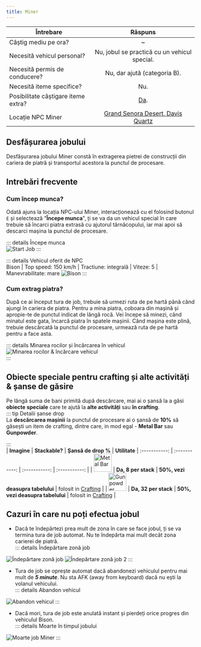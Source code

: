 ```yaml
---
title: Miner
---
```


| Întrebare   | Răspuns |
| ----------- | :-----------: |
| Câștig mediu pe ora? | ~<Dinero :amount='1675' /> |
| Necesită vehicul personal? | Nu, jobul se practică cu un vehicul special. |
| Necesită permis de conducere? | Nu, dar ajută (categoria B). |
| Necesită iteme specifice? | Nu. |
| Posibilitate câștigare iteme extra? | [Da](#obiecte-speciale-pentru-crafting-si-alte-activitati-sanse-de-gasire). |
| Locație NPC Miner | [Grand Senora Desert, Davis Quartz](https://i.imgur.com/Pk1jdQp.png)  |

## Desfășurarea jobului  

Desfășurarea jobului Miner constă în extragerea pietrei de construcții din cariera de piatră și transportul acestora la punctul de procesare.  

## Intrebări frecvente

### Cum încep munca?

Odată ajuns la locația NPC-ului Miner, interacționează cu el folosind butonul `E` și selectează "**Începe munca**", ți se va da un vehicul special în care trebuie să încarci piatra extrasă cu ajutorul târnăcopului, iar mai apoi să descarci mașina la punctul de procesare.


::: details Începe munca  
  <Image src="https://i.imgur.com/moFm75E.gif" alt="Start Job" />
:::  

::: details Vehicul oferit de NPC  
  Bison | Top speed: 150 km/h | Tractiune: integrală | Viteze: 5 | Manevrabilitate: mare 
  <Image src="https://i.imgur.com/vK2ZjZJ.png" alt="Bison" />
::: 


### Cum extrag piatra?  

După ce ai început tura de job, trebuie să urmezi ruta de pe hartă până când ajungi în cariera de piatra. Pentru a mina piatra, coboara din mașină și apropie-te de punctul indicat de lângă rocă. Vei începe să minezi, când minatul este gata, încarcă piatra în spatele mașinii. Când mașina este plină, trebuie descărcată la punctul de procesare, urmează ruta de pe hartă pentru a face asta.  

::: details Minarea rocilor și încărcarea în vehicul  
  <Image src="https://i.imgur.com/yScPR41.gif" alt="Minarea rocilor & încărcare vehicul" />  
::: 

## Obiecte speciale pentru crafting și alte activități & șanse de găsire  

Pe lângă suma de bani primită după descărcare, mai ai o șansă la a găsi **obiecte speciale** care te ajută la **alte activități** sau **în crafting**.  
::: tip Detalii șanse drop  
La **descărcarea mașinii** la punctul de procesare ai o șansă de **10%** să găsești un item de crafting, dintre care, in mod egal - **Metal Bar** sau **Gunpowder**.

:::  
| **Imagine** | **Stackable?** | **Șansă de drop %** | **Utilitate**
| :-----------: | :-----------: | :-----------: | :-----------: |
| <Image src="https://i.imgur.com/wy3nrJG.png" alt="Metal Bar" width="48" label="Metal Bar" /> | **Da, 8 per stack** |  **50%, vezi deasupra tabelului**  | folosit in [Crafting](../general/crafting) |
| <Image src="https://i.imgur.com/Ub9vSWq.png" alt="Gunpowder" width="48" label="Gunpowder" /> | **Da, 32 per stack** |  **50%, vezi deasupra tabelului** | folosit in [Crafting](../general/crafting) |

## Cazuri în care nu poți efectua jobul  
 
- Dacă te îndepărtezi prea mult de zona în care se face jobul, ți se va termina tura de job automat. Nu te îndepărta mai mult decât zona carierei de piatră.  
::: details Îndepărtare zonă job  
 <Image src="https://i.imgur.com/RXzz8c6.png" alt="Îndepărtare zonă job" />  
 <Image src="https://i.imgur.com/9oNK7SN.png" alt="Îndepărtare zonă job 2" />  
:::  

- Tura de job se oprește automat dacă abandonezi vehiculul pentru mai mult de _**5 minute**_. Nu sta AFK (away from keyboard) dacă nu ești la volanul vehicului.  
::: details Abandon vehicul  
 <Image src="https://i.imgur.com/L6ut45T.png" alt="Abandon vehicul" />  
:::  

- Dacă mori, tura de job este anulată instant și pierdeți orice progres din vehiculul Bison.  
::: details Moarte în timpul jobului  
 <Image src="https://i.imgur.com/9oNK7SN.png" alt="Moarte job Miner" />  
:::  
